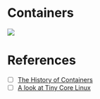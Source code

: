 # Containers

<img src="images/Containers-History.png" width="" height="" ></img>


# References

- [ ] [The History of Containers](https://www.redhat.com/en/blog/history-containers)
- [ ] [A look at Tiny Core Linux](http://tinycorelinux.net/corebook.pdf)
